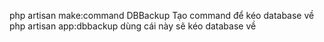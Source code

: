  php artisan make:command DBBackup     Tạo command để kéo database về
  php artisan app:dbbackup  dùng cái này sẽ kéo database về
